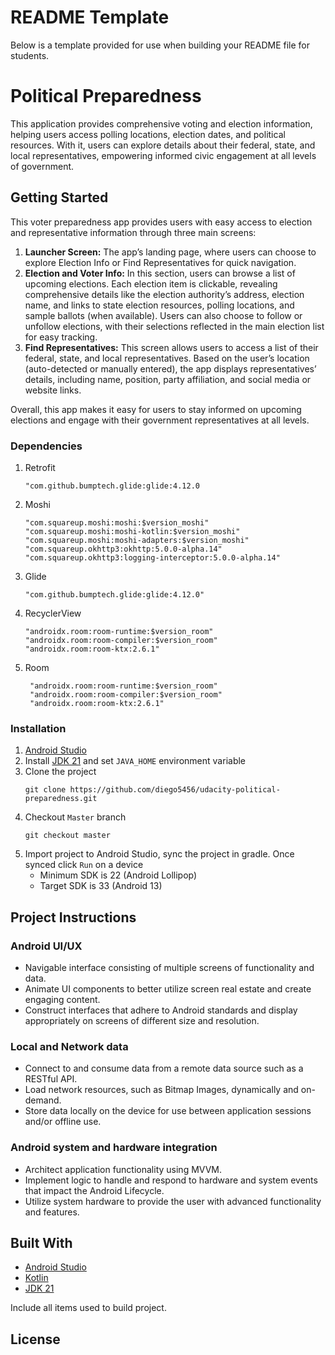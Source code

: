 # README Template

Below is a template provided for use when building your README file for students.

# Political Preparedness

This application provides comprehensive voting and election information, helping users access
polling locations, election dates, and political resources. With it, users can explore details about
their federal, state, and local representatives, empowering informed civic engagement at all levels
of government.

## Getting Started

This voter preparedness app provides users with easy access to election and representative information through three main screens:

1.	**Launcher Screen:** The app’s landing page, where users can choose to explore Election Info or Find Representatives for quick navigation.
2.	**Election and Voter Info:** In this section, users can browse a list of upcoming elections. Each election item is clickable, revealing comprehensive details like the election authority’s address, election name, and links to state election resources, polling locations, and sample ballots (when available). Users can also choose to follow or unfollow elections, with their selections reflected in the main election list for easy tracking.
3.	**Find Representatives:** This screen allows users to access a list of their federal, state, and local representatives. Based on the user’s location (auto-detected or manually entered), the app displays representatives’ details, including name, position, party affiliation, and social media or website links.

Overall, this app makes it easy for users to stay informed on upcoming elections and engage with their government representatives at all levels.



### Dependencies
1. Retrofit 
   ```
   "com.github.bumptech.glide:glide:4.12.0
   ```
2. Moshi 
   ```
   "com.squareup.moshi:moshi:$version_moshi"
   "com.squareup.moshi:moshi-kotlin:$version_moshi"
   "com.squareup.moshi:moshi-adapters:$version_moshi"
   "com.squareup.okhttp3:okhttp:5.0.0-alpha.14"
   "com.squareup.okhttp3:logging-interceptor:5.0.0-alpha.14"
   ```
3. Glide
   ```
   "com.github.bumptech.glide:glide:4.12.0"
   ```
4. RecyclerView
   ```
   "androidx.room:room-runtime:$version_room"
   "androidx.room:room-compiler:$version_room"
   "androidx.room:room-ktx:2.6.1"
   ```
5. Room
   ```
    "androidx.room:room-runtime:$version_room"
    "androidx.room:room-compiler:$version_room"
    "androidx.room:room-ktx:2.6.1"
   ``` 

### Installation
1. [Android Studio](https://developer.android.com/studio)
2. Install [JDK 21](https://sdkman.io/install/) and set `JAVA_HOME` environment variable
3. Clone the project
    ```
   git clone https://github.com/diego5456/udacity-political-preparedness.git
   ```
4. Checkout `Master` branch
   ```
   git checkout master
   ```
5. Import project to Android Studio, sync the project in gradle. Once synced click `Run` on a device
   * Minimum SDK is 22 (Android Lollipop)
   * Target SDK is 33 (Android 13)

[//]: # (## Testing)

[//]: # ()
[//]: # (Explain the steps needed to run any automated tests)

[//]: # ()
[//]: # (### Break Down Tests)

[//]: # ()
[//]: # (Explain what each test does and why)

[//]: # ()
[//]: # (```)

[//]: # ()
[//]: # (Examples here)

[//]: # ()
[//]: # (```)

## Project Instructions

### Android UI/UX
* Navigable interface consisting of multiple screens of functionality and data.
* Animate UI components to better utilize screen real estate and create engaging content.
* Construct interfaces that adhere to Android standards and display appropriately on screens of different size and resolution.

### Local and Network data
* Connect to and consume data from a remote data source such as a RESTful API.
* Load network resources, such as Bitmap Images, dynamically and on-demand.
* Store data locally on the device for use between application sessions and/or offline use.

### Android system and hardware integration
* Architect application functionality using MVVM.
* Implement logic to handle and respond to hardware and system events that impact the Android Lifecycle.
* Utilize system hardware to provide the user with advanced functionality and features.



## Built With

* [Android Studio](https://developer.android.com/studio)
* [Kotlin](https://github.com/diego5456/udacity-loading-app-project#:~:text=build%20android%20apps-,Kotlin,-%2D%20Default%20language%20used_)
*  [JDK 21](https://sdkman.io/install/)

Include all items used to build project.

## License
